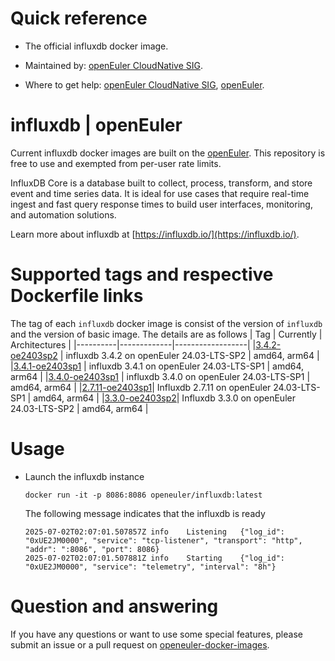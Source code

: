 # Quick reference

- The official influxdb docker image.

- Maintained by: [openEuler CloudNative SIG](https://gitee.com/openeuler/cloudnative).

- Where to get help: [openEuler CloudNative SIG](https://gitee.com/openeuler/cloudnative), [openEuler](https://gitee.com/openeuler/community).

# influxdb | openEuler
Current influxdb docker images are built on the [openEuler](https://repo.openeuler.org/). This repository is free to use and exempted from per-user rate limits.

InfluxDB Core is a database built to collect, process, transform, and store event and time series data. It is ideal for use cases that require real-time ingest and fast query response times to build user interfaces, monitoring, and automation solutions.

Learn more about influxdb at [https://influxdb.io/](https://influxdb.io/).

# Supported tags and respective Dockerfile links
The tag of each `influxdb` docker image is consist of the version of `influxdb` and the version of basic image. The details are as follows
|    Tag   |  Currently  |   Architectures  |
|----------|-------------|------------------|
|[3.4.2-oe2403sp2](https://gitee.com/openeuler/openeuler-docker-images/blob/master/Database/influxdb/3.4.2/24.03-lts-sp2/Dockerfile) | influxdb 3.4.2 on openEuler 24.03-LTS-SP2 | amd64, arm64 |
|[3.4.1-oe2403sp1](https://gitee.com/openeuler/openeuler-docker-images/blob/master/Database/influxdb/3.4.1/24.03-lts-sp1/Dockerfile) | influxdb 3.4.1 on openEuler 24.03-LTS-SP1 | amd64, arm64 |
|[3.4.0-oe2403sp1](https://gitee.com/openeuler/openeuler-docker-images/blob/master/Database/influxdb/3.4.0/24.03-lts-sp1/Dockerfile) | influxdb 3.4.0 on openEuler 24.03-LTS-SP1 | amd64, arm64 |
|[2.7.11-oe2403sp1](https://gitee.com/openeuler/openeuler-docker-images/blob/master/Database/influxdb/2.7.11/24.03-lts-sp1/Dockerfile)| Influxdb 2.7.11 on openEuler 24.03-LTS-SP1 | amd64, arm64 |
|[3.3.0-oe2403sp2](https://gitee.com/openeuler/openeuler-docker-images/blob/master/Database/influxdb/3.3.0/24.03-lts-sp2/Dockerfile)| Influxdb 3.3.0 on openEuler 24.03-LTS-SP2 | amd64, arm64 |

# Usage

- Launch the influxdb instance

	```
	docker run -it -p 8086:8086 openeuler/influxdb:latest
	```
	The following message indicates that the influxdb is ready
	```
	2025-07-02T02:07:01.507857Z	info	Listening	{"log_id": "0xUE2JM0000", "service": "tcp-listener", "transport": "http", "addr": ":8086", "port": 8086}
	2025-07-02T02:07:01.507881Z	info	Starting	{"log_id": "0xUE2JM0000", "service": "telemetry", "interval": "8h"}
	```

# Question and answering
If you have any questions or want to use some special features, please submit an issue or a pull request on [openeuler-docker-images](https://gitee.com/openeuler/openeuler-docker-images).